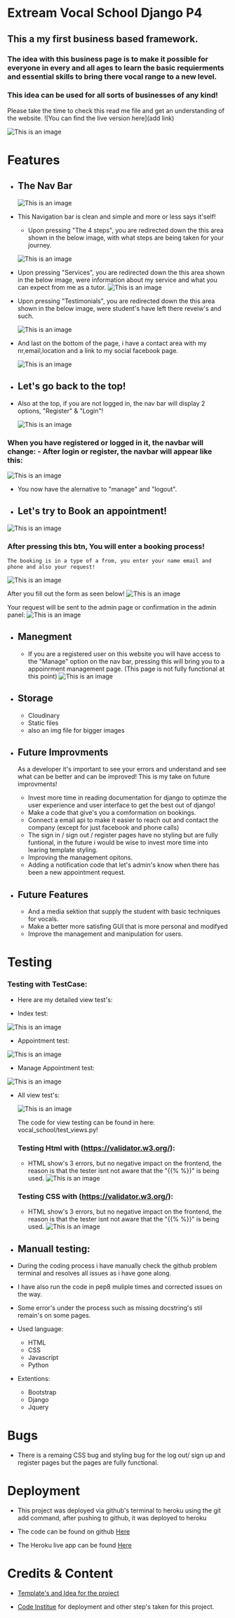 # Extream Vocal School Django P4
## This a my first business based framework.
### The idea with this business page is to make it possible for everyone in every and all ages to learn the basic requierments and essential skills to bring there vocal range to a new level.
### This idea can be used for all sorts of businesses of any kind!
Please take the time to check this read me file and get an understanding of the website.
![You can find the live version here](add link)


![This is an image](https://res.cloudinary.com/kolle1993/image/upload/v1661416981/ifgwx4t8dgswluvzfrmr.png)


# Features

 - ## The Nav Bar
    ![This is an image](https://res.cloudinary.com/kolle1993/image/upload/v1661417758/ok5wp65kpfbaxvhhskbn.png)
- This Navigation bar is clean and simple and more or less says it'self!

  -  Upon pressing "The 4 steps", you are redirected down the this area shown in the below image, with what steps are being taken for your journey.
  
    ![This is an image](https://res.cloudinary.com/kolle1993/image/upload/v1661419293/owv6ayffqn94h9lh3dp7.png) 

 -  Upon pressing "Services", you are redirected down the this area shown in the below image, were information about my service and what you can expect from me as a tutor.
    ![This is an image](https://res.cloudinary.com/kolle1993/image/upload/v1661419486/hgehwxt0ppu84zus3rev.png)

-  Upon pressing "Testimonials", you are redirected down the this area shown in the below image, were student's have left there reveiw's and such.

    ![This is an image](https://res.cloudinary.com/kolle1993/image/upload/v1661419807/ufhswbkgono5eyevomfj.png)

-  And last on the bottom of the page, i have a contact area with my nr,email,location and a link to my social facebook page.

    ![This is an image](https://res.cloudinary.com/kolle1993/image/upload/v1661420099/zhj5zmoy7tilmbasa2vw.png)

- ## Let's go back to the top!
 - Also at the top, if you are not logged in, the nav bar will display 2 options, "Register" & "Login"!

   ![This is an image](https://res.cloudinary.com/kolle1993/image/upload/v1661422059/c6r0kymfjlas6zvadblx.png)

 ### When you have registered or logged in it, the navbar will change: - After login or register, the navbar will appear like this:
   ![This is an image](https://res.cloudinary.com/kolle1993/image/upload/v1661422250/tia2rpa2lvydrv7aos9j.png)

   - You now have the alernative to "manage" and "logout".

- ## Let's try to Book an appointment!
![This is an image](https://res.cloudinary.com/kolle1993/image/upload/v1661422507/wx0rjwvmo066114ugnxp.png)

###  After pressing this btn, You will enter a booking process!
    The booking is in a type of a from, you enter your name email and phone and also your request!
![This is an image](https://res.cloudinary.com/kolle1993/image/upload/v1661422803/y9dlfcrh5pvrtevr8vq6.png)

   After you fill out the form as seen below!
   ![This is an image](https://res.cloudinary.com/kolle1993/image/upload/v1661423031/qrj9pgchm1ebu6vsabvc.png)

   Your request will be sent to the admin page or confirmation in the admin panel:
   ![This is an image](https://res.cloudinary.com/kolle1993/image/upload/v1661423168/l5cacuwwmlvyokpkcspp.png)

- ## Manegment
  - If you are a registered user on this website you will have access to the "Manage" option on the nav bar, pressing this will bring you to a appoinrment management page. (This page is not fully functional at this point)
  ![This is an image](https://res.cloudinary.com/kolle1993/image/upload/v1661423534/soikvktxnvnnnss8xuvz.png)

 - ## Storage
    - Cloudinary
    - Static files
    - also an img file for bigger images

- ## Future Improvments
  As a developer it's important to see your errors and understand and see what can be better and can be improved! This is my take on future improvments!

    - Invest more time in reading documentation for django to optimze the user experience and user interface to get the best out of django!
    - Make a code that give's you a comformation on bookings.
    - Connect a email api to make it easier to reach out and contact the company (except for just facebook and phone calls)
    - The sign in / sign out / register pages have no styling but are fully funtional, in the future i would be wise to invest more time into learing template styling.
    - Improving the management opitons.
    - Adding a notification code that let's admin's know when there has been a new appointment request.


- ## Future Features
    - And a media sektion that supply the student with basic techniques for vocals.
    - Make a better more satisfing GUI that is more personal and modifyed
    - Improve the management and manipulation for users.

# Testing
 ###  Testing with TestCase:
   - Here are my detailed view test's:

   - Index test:

   ![This is an image](https://res.cloudinary.com/kolle1993/image/upload/v1661434246/pxmnce1lu7qux0vsgnpz.png)

   - Appointment test:

   ![This is an image](https://res.cloudinary.com/kolle1993/image/upload/v1661434839/jrd9d8vmafa6epndylct.png)

   - Manage Appointment test:

   ![This is an image](https://res.cloudinary.com/kolle1993/image/upload/v1661435023/jrrmy62qdxzmosaztzni.png)


  - All view test's:

    ![This is an image](https://res.cloudinary.com/kolle1993/image/upload/v1661436638/a1lypvnvrole1mbev5fw.png)

    The code for view testing can be found in here: vocal_school/test_views.py!

    ###  Testing Html with (https://validator.w3.org/):

    - HTML show's 3 errors, but no negative impact on the frontend, the reason is that the tester isnt not aware that the "{{% %}}" is being used.
    ![This is an image](https://res.cloudinary.com/kolle1993/image/upload/v1661437423/cxvaihem0r14elkotz7l.png)

    ###  Testing CSS with (https://validator.w3.org/):

    - HTML show's 3 errors, but no negative impact on the frontend, the reason is that the tester isnt not aware that the "{{% %}}" is being used.
    ![This is an image](https://res.cloudinary.com/kolle1993/image/upload/v1661437423/cxvaihem0r14elkotz7l.png)

  - ## Manuall testing:
   - During the coding process i have manually check the github problem terminal and resolves all issues as i have gone along.
   - I have also run the code in pep8 muliple times and corrected issues on the way.
   - Some error's under the process such as missing docstring's stil remain's on some pages.

  - Used language:
      - HTML
      - CSS
      - Javascript
      - Python
  -  Extentions:
      - Bootstrap
      - Django
      - Jquery
      
 # Bugs
  - There is a remaing CSS bug and styling bug for the log out/ sign up and register pages but the pages are fully functional.



 # Deployment

 - This project was deployed via github's terminal to heroku using the git add command, after pushing to github, it was deployed to heroku

  - The code can be found on github [Here](https://github.com/Kollecollier/FSFW)

  - The Heroku live app can be found [Here](https://vox1.herokuapp.com/) 

 # Credits & Content
 - [Template's and Idea for the project](https://www.youtube.com/watch?v=3_3q_dE4_qs&ab_channel=SelmiTech)

 - [Code Institue](https://codeinstitute.net/se/) for deployment and other step's taken for this project.